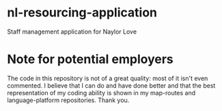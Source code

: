 # nl-resourcing-application
Staff management application for Naylor Love

# Note for potential employers

The code in this repository is not of a great quality: most of it isn't even commented. I believe that I can do and have done better and that the best representation of my coding ability is shown in my map-routes and language-platform repositories. Thank you.

